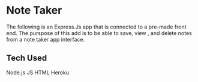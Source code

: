 # Note Taker 

The following is an Express.Js app that is connected to a pre-made front end. The purspose of this add is to be able to save, view , and delete notes from a note taker app interface.

## Tech Used
Node.js
JS 
HTML
Heroku

